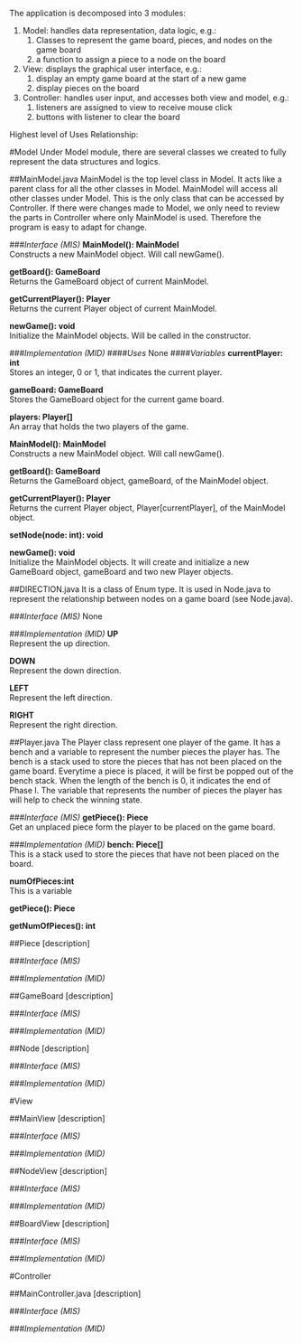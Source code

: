 The application is decomposed into 3 modules:

1. Model: handles data representation, data logic, e.g.:
    1. Classes to represent the game board, pieces, and nodes on the game board
    2. a function to assign a piece to a node on the board
2. View: displays the graphical user interface, e.g.:
    1. display an empty game board at the start of a new game
    2. display pieces on the board
3. Controller: handles user input, and accesses both view and model, e.g.:
    1. listeners are assigned to view to receive mouse click
    2. buttons with listener to clear the board

Highest level of Uses Relationship:


#Model
Under Model module, there are several classes we created to fully represent the data structures and logics.

##MainModel.java
MainModel is the top level class in Model. It acts like a parent class for all the other classes in Model. MainModel will access all other classes under Model. This is the only class that can be accessed by Controller. If there were changes made to Model, we only need to review the parts in Controller where only MainModel is used. Therefore the program is easy to adapt for change.

###*Interface (MIS)*
**MainModel(): MainModel**  
Constructs a new MainModel object. Will call newGame().

**getBoard(): GameBoard**  
Returns the GameBoard object of current MainModel.

**getCurrentPlayer(): Player**  
Returns the current Player object of current MainModel.

**newGame(): void**  
Initialize the MainModel objects. Will be called in the constructor.

###*Implementation (MID)*
####*Uses*
None
####*Variables*
**currentPlayer: int**  
Stores an integer, 0 or 1, that indicates the current player.

**gameBoard: GameBoard**  
Stores the GameBoard object for the current game board.

**players: Player[]**  
An array that holds the two players of the game.

**MainModel(): MainModel**  
Constructs a new MainModel object. Will call newGame().

**getBoard(): GameBoard**  
Returns the GameBoard object, gameBoard, of the MainModel object.

**getCurrentPlayer(): Player**  
Returns the current Player object, Player[currentPlayer], of the MainModel object.

**setNode(node: int): void**  

**newGame(): void**  
Initialize the MainModel objects. It will create and initialize a new GameBoard object, gameBoard and two new Player objects.


##DIRECTION.java
It is a class of Enum type. It is used in Node.java to represent the relationship between nodes on a game board (see Node.java).

###*Interface (MIS)*
None

###*Implementation (MID)*
**UP**  
Represent the up direction.

**DOWN**  
Represent the down direction.

**LEFT**  
Represent the left direction.

**RIGHT**  
Represent the right direction.


##Player.java
The Player class represent one player of the game. It has a bench and a variable to represent the number pieces the player has. The bench is a stack used to store the pieces that has not been placed on the game board. Everytime a piece is placed, it will be first be popped out of the bench stack. When the length of the bench is 0, it indicates the end of Phase I. The variable that represents the number of pieces the player has will help to check the winning state.

###*Interface (MIS)*
**getPiece(): Piece**  
Get an unplaced piece form the player to be placed on the game board.

###*Implementation (MID)*
**bench: Piece[]**  
This is a stack used to store the pieces that have not been placed on the board.

**numOfPieces:int**  
This is a variable 

**getPiece(): Piece**

**getNumOfPieces(): int**  


##Piece
[description]

###*Interface (MIS)*

###*Implementation (MID)*


##GameBoard
[description]

###*Interface (MIS)*

###*Implementation (MID)*


##Node
[description]

###*Interface (MIS)*

###*Implementation (MID)*


#View

##MainView
[description]

###*Interface (MIS)*

###*Implementation (MID)*


##NodeView
[description]

###*Interface (MIS)*

###*Implementation (MID)*


##BoardView
[description]

###*Interface (MIS)*

###*Implementation (MID)*



#Controller

##MainController.java
[description]

###*Interface (MIS)*

###*Implementation (MID)*



